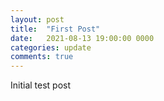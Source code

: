 ```yaml
---
layout: post
title:  "First Post"
date:   2021-08-13 19:00:00 0000
categories: update
comments: true
---
```


Initial test post
